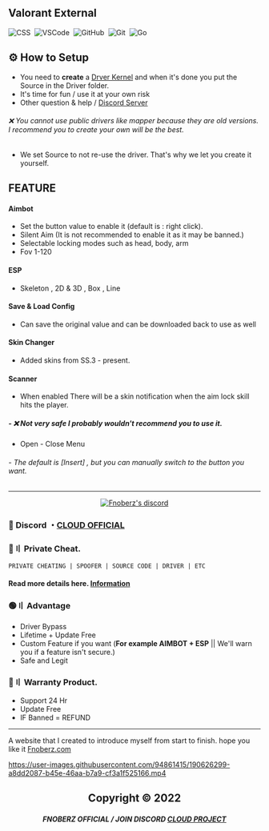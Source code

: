## Valorant External
![CSS](https://img.shields.io/badge/-CSS-05122A?style=for-the-badge&logo=CSS3&logoColor=1572B6)&nbsp;
![VSCode](https://img.shields.io/badge/-Visual_Studio_Code-05122A?style=for-the-badge&logo=VisualStudioCode)&nbsp;
![GitHub](https://img.shields.io/badge/-GitHub-05122A?style=for-the-badge&logo=github)&nbsp;
![Git](https://img.shields.io/badge/-Git-05122A?style=for-the-badge&logo=git)&nbsp;
![Go](https://img.shields.io/badge/-Go-05122A?style=for-the-badge&logo=Go)&nbsp;
 
    
## ⚙ How to Setup
- You need to **create** a [Drver Kernel](https://www.youtube.com/watch?v=xh5cCUuQfL8&t=1090s&ab_channel=EthanEDITS) and when it's done you put the Source in the Driver folder.
- It's time for fun / use it at your own risk 
- Other question & help / [Discord Server](https://discord.gg/MBTkVcJefp)
###### ❌ You cannot use public drivers like mapper because they are old versions. I recommend you to create your own will be the best. 
- We set Source to not re-use the driver. That's why we let you create it yourself.
    
  
  
## FEATURE    

#### Aimbot 
- Set the button value to enable it (default is : right click).
- Silent Aim  (It is not recommended to enable it as it may be banned.)
- Selectable locking modes such as head, body, arm
- Fov 1-120

#### ESP
- Skeleton , 2D & 3D , Box , Line
#### Save & Load Config
- Can save the original value and can be downloaded back to use as well
#### Skin Changer
- Added skins from SS.3 - present.
#### Scanner
- When enabled There will be a skin notification when the aim lock skill hits the player.
##### - ❌ Not very safe I probably wouldn't recommend you to use it.
- Open - Close Menu
###### - The default is [Insert] , but you can manually switch to the button you want.

---

  <p align="center">
    <a href="https://discord.com/users/943374631644045363">
        <img title="Fnoberz server discord" alt="Fnoberz's discord" src="https://discord.c99.nl/widget/theme-4/943374631644045363.png"/>
    </a>
</p> 
 
### 💬 Discord ・[CLOUD OFFICIAL](https://discord.gg/MBTkVcJefp) 

### 🛒〢 Private Cheat.
`PRIVATE CHEATING | SPOOFER | SOURCE CODE | DRIVER | ETC`
#### Read more details here. [Information](https://github.com/Cloud-Official/Product) 

### 🟢〢 Advantage

- Driver Bypass
- Lifetime + Update Free
- Custom Feature if you want (**For example AIMBOT + ESP** || We'll warn you if a feature isn't secure.)
- Safe and Legit


### 🔱〢 Warranty Product.

- Support 24 Hr
- Update Free
- IF Banned = REFUND

---

A website that I created to introduce myself from start to finish. hope you like it [Fnoberz.com](https://fnoberz.com/)


https://user-images.githubusercontent.com/94861415/190626299-a8dd2087-b45e-46aa-b7a9-cf3a1f525166.mp4


##   <p align="center">  Copyright © 2022 

##### <p align="center">  FNOBERZ OFFICIAL / JOIN DISCORD [CLOUD PROJECT](https://discord.gg/JUwFCGHbV4)








